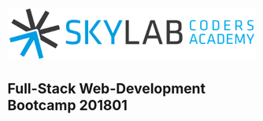 ![Skylab Coders Academy](stuff/images/skylab-logo.png "Skylab Coders Academy")

# Full-Stack Web-Development Bootcamp 201801